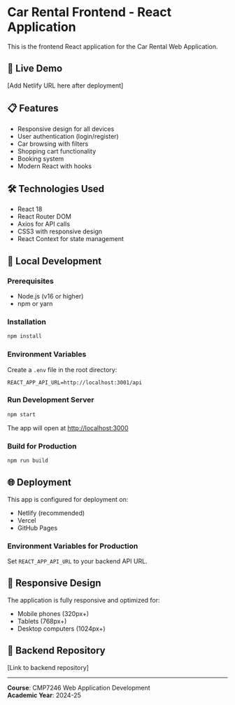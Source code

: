 # Car Rental Frontend - React Application

This is the frontend React application for the Car Rental Web Application.

## 🚀 Live Demo
[Add Netlify URL here after deployment]

## 📋 Features
- Responsive design for all devices
- User authentication (login/register)
- Car browsing with filters
- Shopping cart functionality
- Booking system
- Modern React with hooks

## 🛠️ Technologies Used
- React 18
- React Router DOM
- Axios for API calls
- CSS3 with responsive design
- React Context for state management

## 🔧 Local Development

### Prerequisites
- Node.js (v16 or higher)
- npm or yarn

### Installation
```bash
npm install
```

### Environment Variables
Create a `.env` file in the root directory:
```
REACT_APP_API_URL=http://localhost:3001/api
```

### Run Development Server
```bash
npm start
```

The app will open at [http://localhost:3000](http://localhost:3000)

### Build for Production
```bash
npm run build
```

## 🌐 Deployment

This app is configured for deployment on:
- Netlify (recommended)
- Vercel
- GitHub Pages

### Environment Variables for Production
Set `REACT_APP_API_URL` to your backend API URL.

## 📱 Responsive Design
The application is fully responsive and optimized for:
- Mobile phones (320px+)
- Tablets (768px+)
- Desktop computers (1024px+)

## 🔗 Backend Repository
[Link to backend repository]

---
**Course**: CMP7246 Web Application Development  
**Academic Year**: 2024-25
